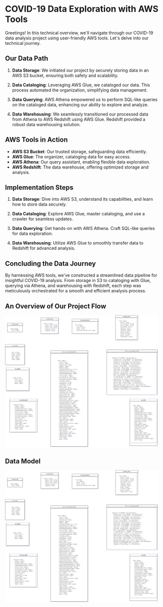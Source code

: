 # COVID-19 Data Exploration with AWS Tools

Greetings! In this technical overview, we'll navigate through our COVID-19 data analysis project using user-friendly AWS tools. Let's delve into our technical journey.

## Our Data Path

1. **Data Storage**: We initiated our project by securely storing data in an AWS S3 bucket, ensuring both safety and scalability.

2. **Data Cataloging**: Leveraging AWS Glue, we cataloged our data. This process automated the organization, simplifying data management.

3. **Data Querying**: AWS Athena empowered us to perform SQL-like queries on the cataloged data, enhancing our ability to explore and analyze.

4. **Data Warehousing**: We seamlessly transitioned our processed data from Athena to AWS Redshift using AWS Glue. Redshift provided a robust data warehousing solution.

## AWS Tools in Action

- **AWS S3 Bucket**: Our trusted storage, safeguarding data efficiently.
- **AWS Glue**: The organizer, cataloging data for easy access.
- **AWS Athena**: Our query assistant, enabling flexible data exploration.
- **AWS Redshift**: The data warehouse, offering optimized storage and analysis.

## Implementation Steps

1. **Data Storage**: Dive into AWS S3, understand its capabilities, and learn how to store data securely.

2. **Data Cataloging**: Explore AWS Glue, master cataloging, and use a crawler for seamless updates.

3. **Data Querying**: Get hands-on with AWS Athena. Craft SQL-like queries for data exploration.

4. **Data Warehousing**: Utilize AWS Glue to smoothly transfer data to Redshift for advanced analysis.

## Concluding the Data Journey

By harnessing AWS tools, we've constructed a streamlined data pipeline for insightful COVID-19 analysis. From storage in S3 to cataloging with Glue, querying via Athena, and warehousing with Redshift, each step was meticulously orchestrated for a smooth and efficient analysis process.

## An Overview of Our Project Flow
<img src="data_model.png">

## Data Model
<img src="data_model.png">


